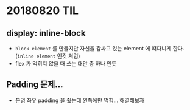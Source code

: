 # 20180820 TIL

## display: inline-block

*   `block element` 를 만들지만 자신을 감싸고 있는 element 에 떠다니게 한다. (`inline element` 인것 처럼)
*   flex 가 먹히지 않을 때 쓰는 대안 중 하나 인듯

## Padding 문제...

*   분명 좌우 padding 을 줬는데 왼쪽에만 먹힘... 해결해보자
